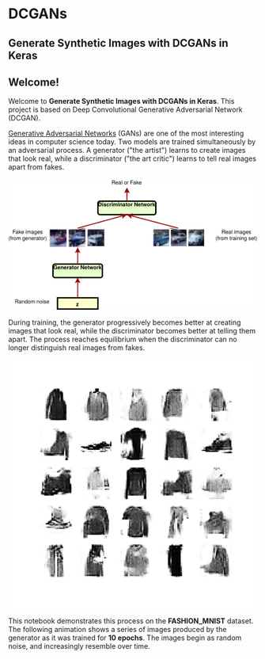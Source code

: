 # DCGANs
## Generate Synthetic Images with DCGANs in Keras

## Welcome!
Welcome to **Generate Synthetic Images with DCGANs in Keras**. This project is based on Deep Convolutional Generative Adversarial Network (DCGAN).

[Generative Adversarial Networks](https://arxiv.org/abs/1406.2661) (GANs) are one of the most interesting ideas in computer science today. Two models are trained simultaneously by an adversarial process. A generator ("the artist") learns to create images that look real, while a discriminator ("the art critic") learns to tell real images apart from fakes.

![GAN](DCGAN.png)

During training, the generator progressively becomes better at creating images that look real, while the discriminator becomes better at telling them apart. The process reaches equilibrium when the discriminator can no longer distinguish real images from fakes.

![DCGAN](dcgan.gif)

This notebook demonstrates this process on the **FASHION_MNIST** dataset. The following animation shows a series of images produced by the generator as it was trained for **10 epochs**. The images begin as random noise, and increasingly resemble over time.

